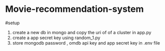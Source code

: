 # Movie-recommendation-system

#setup
1. create a new db in mongo and copy the uri of of a cluster in app.py
2. create a app secret key using random_1.py
3. store mongodb password , omdb api key and app secret key  in .env file 

